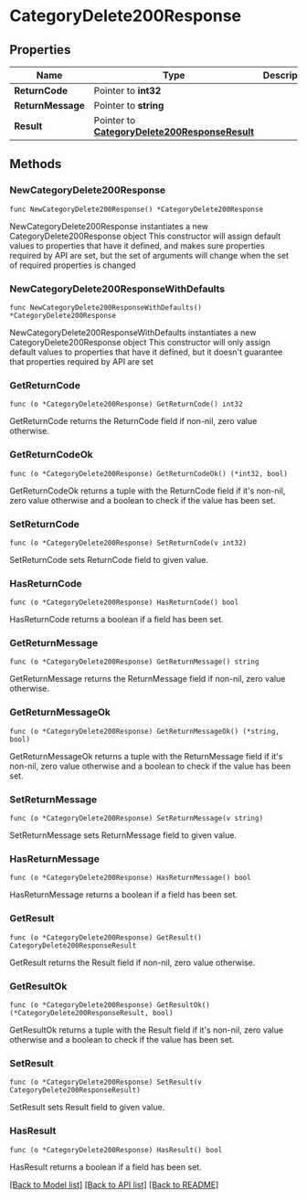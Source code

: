 # CategoryDelete200Response

## Properties

Name | Type | Description | Notes
------------ | ------------- | ------------- | -------------
**ReturnCode** | Pointer to **int32** |  | [optional] 
**ReturnMessage** | Pointer to **string** |  | [optional] 
**Result** | Pointer to [**CategoryDelete200ResponseResult**](CategoryDelete200ResponseResult.md) |  | [optional] 

## Methods

### NewCategoryDelete200Response

`func NewCategoryDelete200Response() *CategoryDelete200Response`

NewCategoryDelete200Response instantiates a new CategoryDelete200Response object
This constructor will assign default values to properties that have it defined,
and makes sure properties required by API are set, but the set of arguments
will change when the set of required properties is changed

### NewCategoryDelete200ResponseWithDefaults

`func NewCategoryDelete200ResponseWithDefaults() *CategoryDelete200Response`

NewCategoryDelete200ResponseWithDefaults instantiates a new CategoryDelete200Response object
This constructor will only assign default values to properties that have it defined,
but it doesn't guarantee that properties required by API are set

### GetReturnCode

`func (o *CategoryDelete200Response) GetReturnCode() int32`

GetReturnCode returns the ReturnCode field if non-nil, zero value otherwise.

### GetReturnCodeOk

`func (o *CategoryDelete200Response) GetReturnCodeOk() (*int32, bool)`

GetReturnCodeOk returns a tuple with the ReturnCode field if it's non-nil, zero value otherwise
and a boolean to check if the value has been set.

### SetReturnCode

`func (o *CategoryDelete200Response) SetReturnCode(v int32)`

SetReturnCode sets ReturnCode field to given value.

### HasReturnCode

`func (o *CategoryDelete200Response) HasReturnCode() bool`

HasReturnCode returns a boolean if a field has been set.

### GetReturnMessage

`func (o *CategoryDelete200Response) GetReturnMessage() string`

GetReturnMessage returns the ReturnMessage field if non-nil, zero value otherwise.

### GetReturnMessageOk

`func (o *CategoryDelete200Response) GetReturnMessageOk() (*string, bool)`

GetReturnMessageOk returns a tuple with the ReturnMessage field if it's non-nil, zero value otherwise
and a boolean to check if the value has been set.

### SetReturnMessage

`func (o *CategoryDelete200Response) SetReturnMessage(v string)`

SetReturnMessage sets ReturnMessage field to given value.

### HasReturnMessage

`func (o *CategoryDelete200Response) HasReturnMessage() bool`

HasReturnMessage returns a boolean if a field has been set.

### GetResult

`func (o *CategoryDelete200Response) GetResult() CategoryDelete200ResponseResult`

GetResult returns the Result field if non-nil, zero value otherwise.

### GetResultOk

`func (o *CategoryDelete200Response) GetResultOk() (*CategoryDelete200ResponseResult, bool)`

GetResultOk returns a tuple with the Result field if it's non-nil, zero value otherwise
and a boolean to check if the value has been set.

### SetResult

`func (o *CategoryDelete200Response) SetResult(v CategoryDelete200ResponseResult)`

SetResult sets Result field to given value.

### HasResult

`func (o *CategoryDelete200Response) HasResult() bool`

HasResult returns a boolean if a field has been set.


[[Back to Model list]](../README.md#documentation-for-models) [[Back to API list]](../README.md#documentation-for-api-endpoints) [[Back to README]](../README.md)



